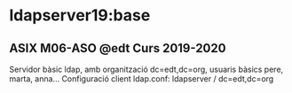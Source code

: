 # ldapserver19:base
## ASIX M06-ASO @edt Curs 2019-2020

Servidor bàsic ldap, amb organització dc=edt,dc=org,
usuaris bàsics pere, marta, anna...
Configuració client ldap.conf: ldapserver / dc=edt,dc=org
